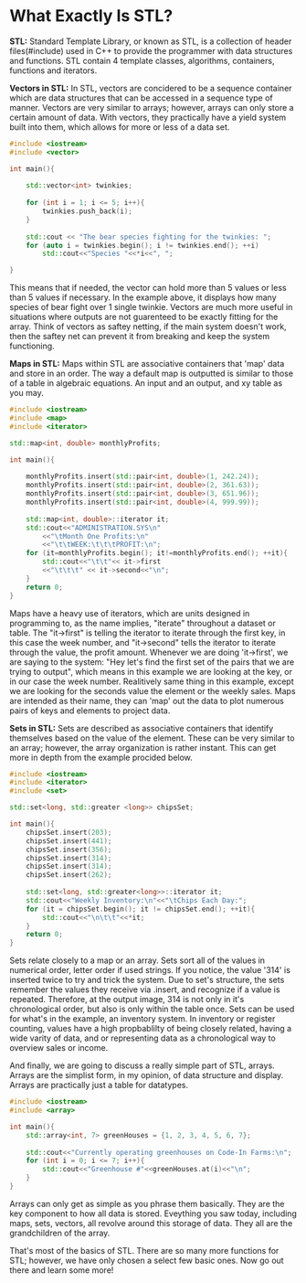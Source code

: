 # What Exactly Is STL?

**STL:**
Standard Template Library, or known as STL, is a collection of header files(#include<iostream>) used in C++ to provide the programmer with data structures and functions. STL contain 4 template classes, algorithms, containers, functions and iterators. 

**Vectors in STL:**
In STL, vectors are concidered to be a sequence container which are data structures that can be accessed in a sequence type of manner. Vectors are very similar to arrays; however, arrays can only store a certain amount of data. With vectors, they practically have a yield system built into them, which allows for more or less of a data set.

```cpp
#include <iostream>
#include <vector>

int main(){
    
    std::vector<int> twinkies;
    
    for (int i = 1; i <= 5; i++){
        twinkies.push_back(i);
    }
    
    std::cout << "The bear species fighting for the twinkies: "; 
    for (auto i = twinkies.begin(); i != twinkies.end(); ++i) 
        std::cout<<"Species "<<*i<<", "; 

}
```

This means that if needed, the vector can hold more than 5 values or less than 5 values if necessary. In the example above, it displays how many species of bear fight over 1 single twinkie. Vectors are much more useful in situations where outputs are not guarenteed to be exactly fitting for the array. Think of vectors as saftey netting, if the main system doesn't work, then the saftey net can prevent it from breaking and keep the system functioning.

**Maps in STL:**
Maps within STL are associative containers that 'map' data and store in an order. The way a default map is outputted is similar to those of a table in algebraic equations. An input and an output, and xy table as you may.
```cpp
#include <iostream>
#include <map>
#include <iterator>

std::map<int, double> monthlyProfits;

int main(){
    
    monthlyProfits.insert(std::pair<int, double>(1, 242.24));
    monthlyProfits.insert(std::pair<int, double>(2, 361.63));
    monthlyProfits.insert(std::pair<int, double>(3, 651.96));
    monthlyProfits.insert(std::pair<int, double>(4, 999.99));
    
    std::map<int, double>::iterator it;
    std::cout<<"ADMINISTRATION.SYS\n"
        <<"\tMonth One Profits:\n"
        <<"\t\tWEEK:\t\t\tPROFIT:\n";
    for (it=monthlyProfits.begin(); it!=monthlyProfits.end(); ++it){
        std::cout<<"\t\t"<< it->first
        <<"\t\t\t" << it->second<<"\n";
    }
    return 0;
}
```
Maps have a heavy use of iterators, which are units designed in programming to, as the name implies, "iterate" throughout a dataset or table. The "it->first" is telling the iterator to iterate through the first key, in this case the week number, and "it->second" tells the iterator to iterate through the value, the profit amount. Whenever we are doing 'it->first', we are saying to the system: "Hey let's find the first set of the pairs that we are trying to output", which means in this example we are looking at the key, or in our case the week number. Realitively same thing in this example, except we are looking for the seconds value the element or the weekly sales. Maps are intended as their name, they can 'map' out the data to plot numerous pairs of keys and elements to project data.

**Sets in STL:**
Sets are described as associative containers that identify themselves based on the value of the element. These can be very similar to an array; however, the array organization is rather instant. This can get more in depth from the example procided below.
```cpp
#include <iostream>
#include <iterator>
#include <set>

std::set<long, std::greater <long>> chipsSet;

int main(){
    chipsSet.insert(203);
    chipsSet.insert(441);
    chipsSet.insert(356);
    chipsSet.insert(314);
    chipsSet.insert(314);
    chipsSet.insert(262);
    
    std::set<long, std::greater<long>>::iterator it;
    std::cout<<"Weekly Inventory:\n"<<"\tChips Each Day:";
    for (it = chipsSet.begin(); it != chipsSet.end(); ++it){ 
        std::cout<<"\n\t\t"<<*it; 
    } 
    return 0;
}
```
Sets relate closely to a map or an array. Sets sort all of the values in numerical order, letter order if used strings. If you notice, the value '314' is inserted twice to try and trick the system. Due to set's structure, the sets remember the values they receive via .insert, and recognize if a value is repeated. Therefore, at the output image, 314 is not only in it's chronological order, but also is only within the table once. Sets can be used for what's in the example, an inventory system. In inventory or register counting, values have a high propbablilty of being closely related, having a wide varity of data, and or representing data as a chronological way to overview sales or income.

And finally, we are going to discuss a really simple part of STL, arrays. Arrays are the simplist form, in my opinion, of data structure and display. Arrays are practically just a table for datatypes.
```cpp
#include <iostream>
#include <array>

int main(){
    std::array<int, 7> greenHouses = {1, 2, 3, 4, 5, 6, 7};
    
    std::cout<<"Currently operating greenhouses on Code-In Farms:\n";
    for (int i = 0; i <= 7; i++){
        std::cout<<"Greenhouse #"<<greenHouses.at(i)<<"\n";
    }
}
```
Arrays can only get as simple as you phrase them basically. They are the key component to how all data is stored. Eveything you saw today, including maps, sets, vectors, all revolve around this storage of data. They all are the grandchildren of the array.

That's most of the basics of STL. There are so many more functions for STL; however, we have only chosen a select few basic ones. Now go out there and learn some more!
